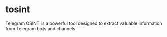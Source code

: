 # tosint
Telegram OSINT is a powerful tool designed to extract valuable information from Telegram bots and channels
